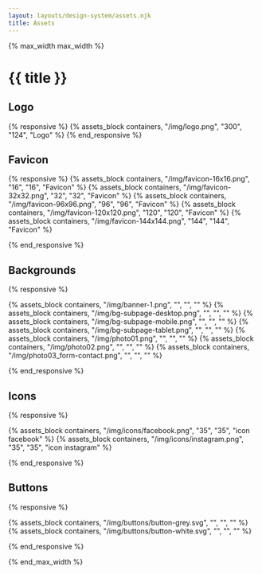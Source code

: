 ```yaml
---
layout: layouts/design-system/assets.njk
title: Assets
---
```


{% max_width max_width %}

# {{ title }}

## Logo

{% responsive %}
{% assets_block containers, "/img/logo.png", "300", "124", "Logo" %}
{% end_responsive %}

## Favicon

{% responsive %}
{% assets_block containers, "/img/favicon-16x16.png", "16", "16", "Favicon" %}
{% assets_block containers, "/img/favicon-32x32.png", "32", "32", "Favicon" %}
{% assets_block containers, "/img/favicon-96x96.png", "96", "96", "Favicon" %}
{% assets_block containers, "/img/favicon-120x120.png", "120", "120", "Favicon" %}
{% assets_block containers, "/img/favicon-144x144.png", "144", "144", "Favicon" %}

{% end_responsive %}

## Backgrounds

{% responsive %}

{% assets_block containers, "/img/banner-1.png", "", "", "" %}
{% assets_block containers, "/img/bg-subpage-desktop.png", "", "", "" %}
{% assets_block containers, "/img/bg-subpage-mobile.png", "", "", "" %}
{% assets_block containers, "/img/bg-subpage-tablet.png", "", "", "" %}
{% assets_block containers, "/img/photo01.png", "", "", "" %}
{% assets_block containers, "/img/photo02.png", "", "", "" %}
{% assets_block containers, "/img/photo03_form-contact.png", "", "", "" %}

{% end_responsive %}

## Icons

{% responsive %}

{% assets_block containers, "/img/icons/facebook.png", "35", "35", "icon facebook" %}
{% assets_block containers, "/img/icons/instagram.png", "35", "35", "icon instagram" %}

{% end_responsive %}

## Buttons

{% responsive %}

{% assets_block containers, "/img/buttons/button-grey.svg", "", "", "" %}
{% assets_block containers, "/img/buttons/button-white.svg", "", "", "" %}

{% end_responsive %}

{% end_max_width %}